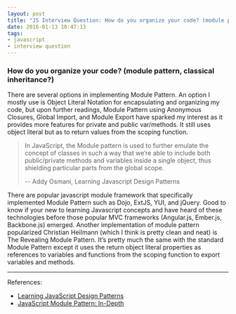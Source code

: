 ```yaml
---
layout: post
title: "JS Interview Question: How do you organize your code? (module pattern, classical inheritance?)"
date: 2016-01-13 10:47:13
tags:
- javascript
- interview question
---
```


### How do you organize your code? (module pattern, classical inheritance?)

There are several options in implementing Module Pattern. An option I mostly use is Object Literal Notation for encapsulating and organizing my code, but upon further readings, Module Pattern using Anonymous Closures, Global Import, and Module Export have sparked my interest as it provides more features for private and public var/methods. It still uses object literal but as to return values from the scoping function.

> In JavaScript, the Module pattern is used to further emulate the concept of classes in such a way that we’re able to include both public/private methods and variables inside a single object, thus shielding particular parts from the global scope.
>
> -- Addy Osmani, Learning Javascript Design Patterns

There are popular javascript module framework that specifically implemented Module Pattern such as Dojo, ExtJS, YUI, and jQuery. Good to know if your new to learning Javascript concepts and have heard of these technologies before those popular MVC frameworks (Angular.js, Ember.js, Backbone.js) emerged.
Another implementation of module pattern popularized Christian Heilmann (which I think is pretty clean and neat) is The Revealing Module Pattern. It’s pretty much the same with the standard Module Pattern except it uses the return object literal properties as references to variables and functions from the scoping function to export variables and methods.


-----


References:

- [Learning JavaScript Design Patterns](https://addyosmani.com/resources/essentialjsdesignpatterns/book/#modulepatternjavascript)
- [JavaScript Module Pattern: In-Depth](http://www.adequatelygood.com/JavaScript-Module-Pattern-In-Depth.html)
